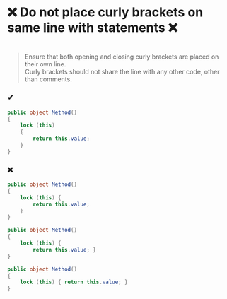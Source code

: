 # ❌ Do not place curly brackets on same line with statements ❌
#

> Ensure that both opening and closing curly brackets are placed on their own line.  
> Curly brackets should not share the line with any other code, other than comments.  

### ✔
``` csharp
public object Method()
{
    lock (this)
    {
        return this.value;
    }
}
```

### ❌ 
``` csharp
public object Method()
{
    lock (this) {
        return this.value;
    }
}
```
``` csharp
public object Method()
{
    lock (this) {
        return this.value; }
}
```
``` csharp
public object Method()
{
    lock (this) { return this.value; }
}
```
